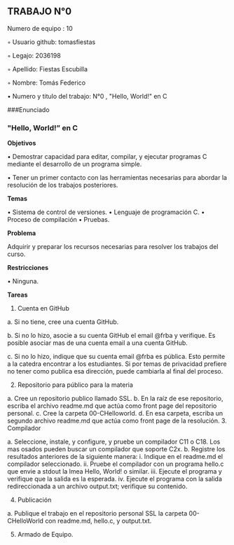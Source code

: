 ## TRABAJO N°0

Numero de equipo : 10

◦ Usuario github: tomasfiestas

◦ Legajo: 2036198

◦ Apellido: Fiestas Escubilla

◦ Nombre: Tomás Federico

• Numero y titulo del trabajo: N°0 , "Hello, World!" en C

###Enunciado
### "Hello, World!” en C

**Objetivos**

  • Demostrar capacidad para editar, compilar, y ejecutar programas C mediante el 
  desarrollo de un programa simple.
  
  • Tener un primer contacto con las herramientas necesarias para abordar la resolución
  de los trabajos posteriores.
  
**Temas**

  • Sistema de control de versiones.
  • Lenguaje de programación C.
  • Proceso de compilación
  • Pruebas.
  
**Problema**

  Adquirir y preparar los recursos necesarias para resolver los trabajos del curso.
  
**Restricciones**

  • Ninguna.
  
**Tareas**
  1. Cuenta en GitHub
  
  a. Si no tiene, cree una cuenta GitHub. 
  
  b. Si no lo hizo, asocie a su cuenta GitHub el email @frba y verifique. Es posible 
  asociar mas de una cuenta email a una cuenta GitHub.
  
  c. Si no lo hizo, indique que su cuenta email @frba es pública. Esto permite a la 
  catedra encontrar a los estudiantes. Si por temas de privacidad prefiere no tener 
  como publica esa dirección, puede cambiarla al final del proceso.
  
2. Repositorio para público para la materia

  a. Cree un repositorio publico llamado SSL.
  b. En la raíz de ese repositorio, escriba el archivo readme.md que actúa como 
  front page del repositorio personal.
  c. Cree la carpeta 00-CHelloworld.
  d. En esa carpeta, escriba un segundo archivo readme.md que actúa como front 
  page de la resolución.
3. Compilador
 
  a. Seleccione, instale, y configure, y pruebe un compilador C11 o C18. Los mas 
  osados pueden buscar un compilador que soporte C2x.
  b. Registre los resultados anteriores de la siguiente manera:
  i. Indique en el readme.md el compilador seleccionado.
  ii. Pruebe el compilador con un programa hello.c que envie a stdout la 
  lmea Hello, World! o similar.
  iii. Ejecute el programa y verifique que la salida es la esperada. 
  iv. Ejecute el programa con la salida redireccionada a un archivo 
  output.txt; verifique su contenido.
  
4. Publicación

  a. Publique el trabajo en el repositorio personal SSL la carpeta 00- CHelloWorld 
  con readme.md, hello.c, y output.txt.
  
5. Armado de Equipo.

